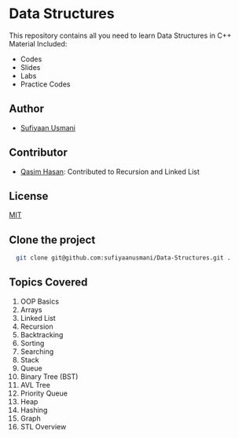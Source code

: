 
# Data Structures
This repository contains all you need to learn Data Structures in C++
Material Included:
- Codes
- Slides
- Labs
- Practice Codes

## Author

- [Sufiyaan Usmani](https://www.github.com/sufiyaanusmani)


## Contributor
- [Qasim Hasan](https://github.com/pkcoder420): Contributed to Recursion and Linked List

## License

[MIT](https://github.com/sufiyaanusmani/Data-Structures/blob/main/LICENSE.md)

## Clone the project

```bash
  git clone git@github.com:sufiyaanusmani/Data-Structures.git .
```

## Topics Covered
1. OOP Basics
2. Arrays
3. Linked List
4. Recursion
5. Backtracking
6. Sorting
7. Searching
8. Stack
9. Queue
10. Binary Tree (BST)
11. AVL Tree
12. Priority Queue
13. Heap
14. Hashing
15. Graph
16. STL Overview
